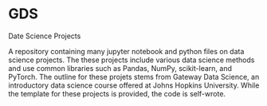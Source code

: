 # GDS
Date Science Projects


A repository containing many jupyter notebook and python files on data science projects. The these projects include various data science methods and use common libraries such as Pandas, NumPy, scikit-learn, and PyTorch.
The outline for these projets stems from Gateway Data Science, an introductory data science course offered at Johns Hopkins University. While the template for these projects is provided, the code is self-wrote. 
